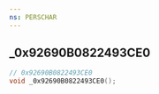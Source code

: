 ```yaml
---
ns: PERSCHAR
---
```

## _0x92690B0822493CE0

```c
// 0x92690B0822493CE0
void _0x92690B0822493CE0();
```

